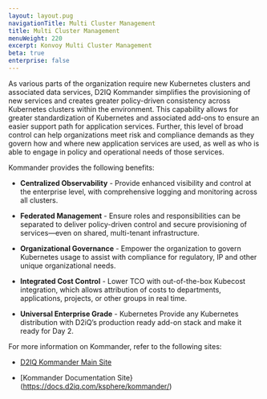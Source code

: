 ```yaml
---
layout: layout.pug
navigationTitle: Multi Cluster Management
title: Multi Cluster Management
menuWeight: 220
excerpt: Konvoy Multi Cluster Management
beta: true
enterprise: false
---
```


<!-- markdownlint-disable MD004 MD007 MD025 MD030 MD034 -->

As various parts of the organization require new Kubernetes clusters and associated data services, D2IQ Kommander simplifies the provisioning of new services and creates greater policy-driven consistency across Kubernetes clusters within the environment. This capability allows for greater standardization of Kubernetes and associated add-ons to ensure an easier support path for application services. Further, this level of broad control can help organizations meet risk and compliance demands as they govern how and where new application services are used, as well as who is able to engage in policy and operational needs of those services.

Kommander provides the following benefits:

- **Centralized Observability** - Provide enhanced visibility and control at the enterprise level, with comprehensive logging and monitoring across all clusters.

- **Federated Management** - Ensure roles and responsibilities can be separated to deliver policy-driven control and secure provisioning of services—even on shared, multi-tenant infrastructure.

- **Organizational Governance** - Empower the organization to govern Kubernetes usage to assist with compliance for regulatory, IP and other unique organizational needs.

- **Integrated Cost Control** - Lower TCO with out-of-the-box Kubecost integration, which allows attribution  of costs to departments, applications, projects, or other groups in real time.

- **Universal Enterprise Grade** - Kubernetes Provide any Kubernetes distribution with D2iQ’s production ready add-on stack and make it ready for Day 2.

For more information on Kommander, refer to the following sites:

- [D2IQ Kommander Main Site](https://d2iq.com/products/kommander)

- [Kommander Documentation Site}(https://docs.d2iq.com/ksphere/kommander/)
